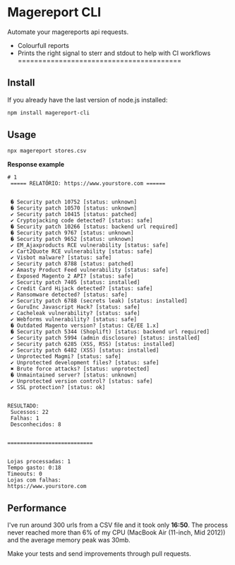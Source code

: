 # Magereport CLI

Automate your magereports api requests.
* Colourfull reports
* Prints the right signal to sterr and stdout to help with CI workflows
========================================

## Install
If you already have the last version of node.js installed:

```bash
npm install magereport-cli
```

## Usage
```bash
npx magereport stores.csv
```

**Response example**

```
# 1
 ===== RELATÓRIO: https://www.yourstore.com ======


 � Security patch 10752 [status: unknown]
 � Security patch 10570 [status: unknown]
 ✔ Security patch 10415 [status: patched]
 ✔ Cryptojacking code detected? [status: safe]
 � Security patch 10266 [status: backend url required]
 � Security patch 9767 [status: unknown]
 � Security patch 9652 [status: unknown]
 ✔ EM_Ajaxproducts RCE vulnerability [status: safe]
 ✔ Cart2Quote RCE vulnerability [status: safe]
 ✔ Visbot malware? [status: safe]
 ✔ Security patch 8788 [status: patched]
 ✔ Amasty Product Feed vulnerability [status: safe]
 ✔ Exposed Magento 2 API? [status: safe]
 ✔ Security patch 7405 [status: installed]
 ✔ Credit Card Hijack detected? [status: safe]
 ✔ Ransomware detected? [status: safe]
 ✔ Security patch 6788 (secrets leak) [status: installed]
 ✔ GuruInc Javascript Hack? [status: safe]
 ✔ Cacheleak vulnerability? [status: safe]
 ✔ Webforms vulnerability? [status: safe]
 � Outdated Magento version? [status: CE/EE 1.x]
 � Security patch 5344 (Shoplift) [status: backend url required]
 ✔ Security patch 5994 (admin disclosure) [status: installed]
 ✔ Security patch 6285 (XSS, RSS) [status: installed]
 ✔ Security patch 6482 (XSS) [status: installed]
 ✔ Unprotected Magmi? [status: safe]
 ✔ Unprotected development files? [status: safe]
 ✖ Brute force attacks? [status: unprotected]
 � Unmaintained server? [status: unknown]
 ✔ Unprotected version control? [status: safe]
 ✔ SSL protection? [status: ok]
 

RESULTADO:
 Sucessos: 22
 Falhas: 1
 Desconhecidos: 8
 

===========================


Lojas processadas: 1
Tempo gasto: 0:18
Timeouts: 0
Lojas com falhas:
https://www.yourstore.com
```

## Performance
I've run around 300 urls from a CSV file and it took only **16:50**. 
The process never reached more than 6% of my CPU (MacBook Air (11-inch, Mid 2012)) and the average memory peak was 30mb.

Make your tests and send improvements through pull requests.